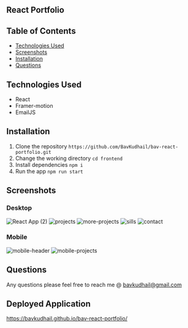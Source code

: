   ## React Portfolio
  
  
  ## Table of Contents
  * [Technologies Used](#technologies-used)
  * [Screenshots](#screenshots)
  * [Installation](#installation)
  * [Questions](#questions)

 ## Technologies Used
  * React
  * Framer-motion
  * EmailJS

## Installation
1. Clone the repository
`
   https://github.com/BavKudhail/bav-react-portfolio.git
  `
2. Change the working directory
  `
  cd frontend
  `
3. Install dependencies
   `
  npm i
  `
4. Run the app
  `
  npm run start
  `
  
## Screenshots


### Desktop
![React App (2)](https://user-images.githubusercontent.com/93915846/169516401-73842df8-75e8-4175-91cc-f5393c1e8918.gif)
![projects](https://user-images.githubusercontent.com/93915846/169516290-7baafb12-35ac-4cb3-a6ad-0940a9ae9a9c.JPG)
![more-projects](https://user-images.githubusercontent.com/93915846/169516276-b73e8a32-26e2-4ba6-9ec7-19e635c66feb.JPG)
![sills](https://user-images.githubusercontent.com/93915846/169516297-13c011a6-ab3c-453d-bddd-f0018fb3f7ae.JPG)
![contact](https://user-images.githubusercontent.com/93915846/169516264-8503fcf2-125f-430f-b209-1cf70a631a22.JPG)

### Mobile

![mobile-header](https://user-images.githubusercontent.com/93915846/169516215-26b77ba2-f8a2-4b1a-a123-cb8b85c9c9a2.JPG)
![mobile-projects](https://user-images.githubusercontent.com/93915846/169516227-8e564622-5bfd-428e-bb91-06846cdf62f8.JPG)



  
## Questions
Any questions please feel free to reach me @ bavkudhail@gmail.com
  
## Deployed Application
https://bavkudhail.github.io/bav-react-portfolio/
